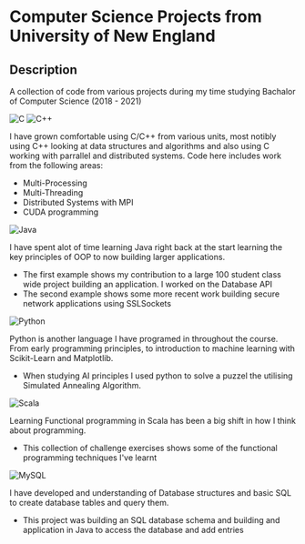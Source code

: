 # Computer Science Projects from University of New England

## Description 

A collection of code from various projects during my time studying Bachalor of Computer Science (2018 - 2021)

![C](https://img.shields.io/badge/c-%2300599C.svg?style=for-the-badge&logo=c&logoColor=white)
![C++](https://img.shields.io/badge/c++-%2300599C.svg?style=for-the-badge&logo=c%2B%2B&logoColor=white)

I have grown comfortable using C/C++ from various units, most notibly using C++ looking at data structures and algorithms and also using C working with parrallel and distributed systems. Code here includes work from the following areas:

- Multi-Processing
- Multi-Threading
- Distributed Systems with MPI
- CUDA programming

![Java](https://img.shields.io/badge/java-%23ED8B00.svg?style=for-the-badge&logo=java&logoColor=white)

I have spent alot of time learning Java right back at the start learning the key principles of OOP to now building larger applications. 

- The first example shows my contribution to a large 100 student class wide project building an application. I worked on the Database API
- The second example shows some more recent work building secure network applications using SSLSockets

![Python](https://img.shields.io/badge/python-3670A0?style=for-the-badge&logo=python&logoColor=ffdd54)

Python is another language I have programed in throughout the course. From early programming principles, to introduction to machine learning with Scikit-Learn and Matplotlib. 

- When studying AI principles I used python to solve a puzzel the utilising Simulated Annealing Algorithm.


![Scala](https://img.shields.io/badge/scala-%23DC322F.svg?style=for-the-badge&logo=scala&logoColor=white)

Learning Functional programming in Scala has been a big shift in how I think about programming.

- This collection of challenge exercises shows some of the functional programming techniques I've learnt

![MySQL](https://img.shields.io/badge/mysql-%2300f.svg?style=for-the-badge&logo=mysql&logoColor=white)

I have developed and understanding of Database structures and basic SQL to create database tables and query them.

- This project was building an SQL database schema and building and application in Java to access the database and add entries
